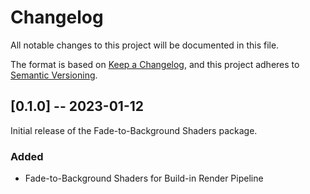 # Changelog

All notable changes to this project will be documented in this file.

The format is based on [Keep a Changelog](https://keepachangelog.com/en/1.0.0/), and this project adheres
to [Semantic Versioning](https://semver.org/spec/v2.0.0.html).

## [0.1.0] -- 2023-01-12

Initial release of the Fade-to-Background Shaders package.

### Added

- Fade-to-Background Shaders for Build-in Render Pipeline